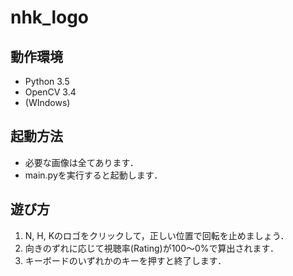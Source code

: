 # nhk_logo #
## 動作環境 ##
- Python 3.5
- OpenCV 3.4
- (WIndows)
## 起動方法 ##
- 必要な画像は全てあります．
- main.pyを実行すると起動します．
## 遊び方 ##
1. N, H, Kのロゴをクリックして，正しい位置で回転を止めましょう．
1. 向きのずれに応じて視聴率(Rating)が100～0%で算出されます．
1. キーボードのいずれかのキーを押すと終了します．
    